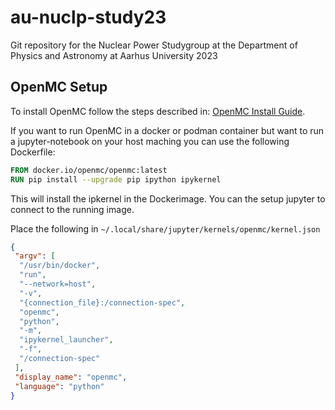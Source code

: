 # au-nuclp-study23
Git repository for the Nuclear Power Studygroup at the Department of Physics and Astronomy at Aarhus University 2023


## OpenMC Setup

To install OpenMC follow the steps described in: [OpenMC Install Guide](https://docs.openmc.org/en/latest/quickinstall.html).

If you want to run OpenMC in a docker or podman container but want to run a jupyter-notebook on your
host maching you can use the following Dockerfile:

```Dockerfile
FROM docker.io/openmc/openmc:latest
RUN pip install --upgrade pip ipython ipykernel
```

This will install the ipkernel in the Dockerimage. You can the setup jupyter
to connect to the running image.

Place the following in `~/.local/share/jupyter/kernels/openmc/kernel.json`


```json
{
 "argv": [
  "/usr/bin/docker",
  "run",
  "--network=host",
  "-v",
  "{connection_file}:/connection-spec",
  "openmc",
  "python",
  "-m",
  "ipykernel_launcher",
  "-f",
  "/connection-spec"
 ],
 "display_name": "openmc",
 "language": "python"
}
```
